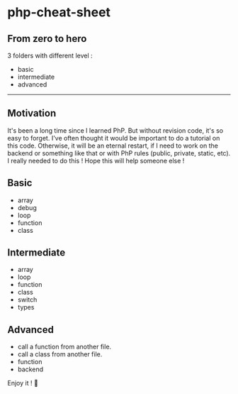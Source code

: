 # php-cheat-sheet

## From zero to hero

3 folders with different level :

- basic
- intermediate
- advanced

---

## Motivation

It's been a long time since I learned PhP. But without revision code, it's so easy to forget.
I've often thought it would be important to do a tutorial on this code. Otherwise, it will be an eternal restart, if I need to work on the backend or something like that or with PhP rules (public, private, static, etc).
I really needed to do this ! Hope this will help someone else !

## Basic

- array
- debug
- loop
- function
- class

## Intermediate

- array
- loop
- function
- class
- switch
- types

## Advanced

- call a function from another file.
- call a class from another file.
- function
- backend

Enjoy it ! :koala: